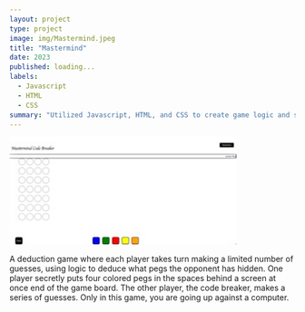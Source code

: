 ```yaml
---
layout: project
type: project
image: img/Mastermind.jpeg
title: "Mastermind"
date: 2023
published: loading...
labels:
  - Javascript
  - HTML
  - CSS
summary: "Utilized Javascript, HTML, and CSS to create game logic and style the application. Employed functionality through JavaScript iterating over arrays. Linked visual representation of the game to JavaScript using DOM manipulation and creative elements styling."
---
```


<div class="text-center p-4">
  <img width="400px" src="../img/Mastermind.jpeg" class="img-thumbnail" >
</div>

A deduction game where each player takes turn making a limited number of guesses, using logic to deduce what pegs the opponent has hidden. One player secretly puts four colored pegs in the spaces behind a screen at once end of the game board. The other player, the code breaker, makes a series of guesses. Only in this game, you are going up against a computer.
